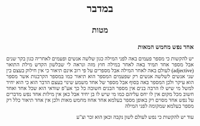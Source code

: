 <style>
  .main {
    font-family: "Times New Roman", Times, Serif
  }
  h1, h2 {
    text-align: center;
  }
  .main h3 + h3 {
    margin-top: 0em;
  }
  .main h3, .main h4 {
    margin-bottom: 0em;
  }
  .main h3 strong {
    text-decoration: underline;
  }
  .main p {
    text-align: justify;
  }
</style>
<div dir="rtl" class="main">

# במדבר  
## מטות

### אחד נפש מחמש המאות

יש להקשות כי מספר פעמים באה לפני המילה כגון שלשה אנשים ופעמים לאחריה כגון בקר שנים
אבל מספר אחד תמיד באה לאחר במילה חוץ מזה ונראה לי שבלשון הקדש מילת התואר (adjective) לעולם
באה לאחר המילה אבל מספרים על פי רוב אינם תיאור כי אין חילוק בעצם בין שני אנשים לשלשה אנשים
רק שפעמים המספר הוא תיאור כמו במספר הקרבנות אשר מספר הוא עיקר ולכן המספר באה בסוף אבל מספר
של אחד משמע שינוי בעצם הדבר הוא כי הוא יחיד למשל מי שיש לו הרבה בנים אין מספר הבנים
חשובה כל כך אע"פ שודאי הוא שכל אחד ואחד חשוב מכל מקום אין לו יחס עליהם כמו מי שיש לו בן יחיד
אבל כאן אין מילות אחד נפש מדברים על נפש אחד מסוים רק באופן מספר בעלמא אחד אחוז מחמש מאות
ולכן אין אחד תיאור כלל רק מספר בעלמא שמקומה לפני המילה
  
עוד יש להקשות כי נפש לעולם לשון נקבה וכאן הוא זכר וצ"ע
</div>